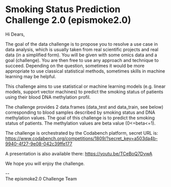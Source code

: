 # Smoking Status Prediction Challenge 2.0 (epismoke2.0)

Hi Dears,

The goal of the data challenge is to propose you to resolve a use case in data analysis, which is usually taken from real scientific projects and real data (in a simplified form). You will be given with some omics data and a goal (challenge). You are then free to use any approach and technique to succeed. Depending on the question, sometimes it would be more appropriate to use classical statistical methods, sometimes skills in machine learning may be helpful.

This challenge aims to use statistical or machine learning models (e.g. linear models, support vector machines) to predict the smoking status of patients using their blood DNA methylation profil.

The challenge provides 2 data.frames (data_test and data_train, see below) corresponding to blood samples described by smoking status and DNA methylation values. The goal of this challenge is to predict the smoking status of patients. The methylation values are beta value (0<=beta<=1).

The challenge is orchestrated by the Codabench platform, secret URL is: https://www.codabench.org/competitions/1809/?secret_key=a503da4b-9940-4f27-9e08-042c39ffe177

A presentation is also available there: https://youtu.be/TCeBoQ7DvwA

We hope you will enjoy the challenge.

--<br/>
The epismoke2.0 Challenge Team
